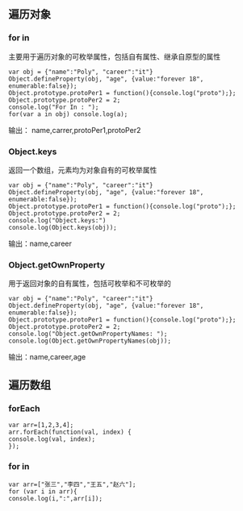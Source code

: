 ## 遍历对象

### for in

主要用于遍历对象的可枚举属性，包括自有属性、继承自原型的属性

```
var obj = {"name":"Poly", "career":"it"}
Object.defineProperty(obj, "age", {value:"forever 18", enumerable:false});
Object.prototype.protoPer1 = function(){console.log("proto");};
Object.prototype.protoPer2 = 2;
console.log("For In : ");
for(var a in obj) console.log(a);
```

输出： name,carrer,protoPer1,protoPer2

### Object.keys

返回一个数组，元素均为对象自有的可枚举属性

```
var obj = {"name":"Poly", "career":"it"}
Object.defineProperty(obj, "age", {value:"forever 18", enumerable:false});
Object.prototype.protoPer1 = function(){console.log("proto");};
Object.prototype.protoPer2 = 2;
console.log("Object.keys:")
console.log(Object.keys(obj));
```

输出：name,career

### Object.getOwnProperty

用于返回对象的自有属性，包括可枚举和不可枚举的

```
var obj = {"name":"Poly", "career":"it"}
Object.defineProperty(obj, "age", {value:"forever 18", enumerable:false});
Object.prototype.protoPer1 = function(){console.log("proto");};
Object.prototype.protoPer2 = 2;
console.log("Object.getOwnPropertyNames: ");
console.log(Object.getOwnPropertyNames(obj));
```

输出：name,career,age

## 遍历数组

### forEach

```
var arr=[1,2,3,4];
arr.forEach(function(val, index) {
console.log(val, index);
});
```

### for in

```
var arr=["张三","李四","王五","赵六"];
for (var i in arr){
console.log(i,":",arr[i]);
```



